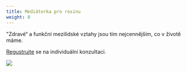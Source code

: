 ```yaml
---
title: Mediátorka pro rosinu
weight: 8
---
```

"Zdravé“ a funkční mezilidské vztahy jsou tím nejcennějším, co v životě máme.

[Regustrujte](https://vigvam.webooker.eu/) se na individuální konzultaci.

![](/images/uploads/vigvam_akce_kurzy_21_22-8-.jpg)